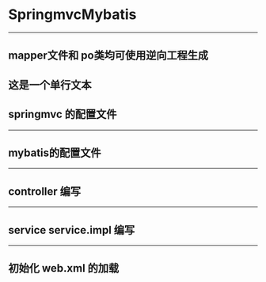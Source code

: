 # SpringmvcMybatis
***
## mapper文件和 po类均可使用逆向工程生成 
  这是一个单行文本 
---
## springmvc 的配置文件
---
## mybatis的配置文件 
---
## controller 编写 
---
## service service.impl 编写 
---
## 初始化 web.xml 的加载


